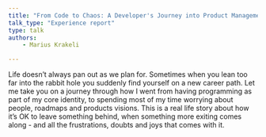 ```yaml
---
title: "From Code to Chaos: A Developer's Journey into Product Management"
talk_type: "Experience report"
type: talk
authors:
    - Marius Krakeli

---
```

Life doesn’t always pan out as we plan for. Sometimes when you lean too far into the rabbit hole you suddenly find yourself on a new career path. Let me take you on a journey through how I went from having programming as part of my core identity, to spending most of my time worrying about people, roadmaps and products visions. This is a real life story about how it’s OK to leave something behind, when something more exiting comes along - and all the frustrations, doubts and joys that comes with it.
